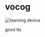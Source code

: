 # vocog



![learning device](https://www.slashfilm.com/img/gallery/dune-editor-joe-walker-is-the-voice-teaching-you-about-the-sand-walk-exclusive/intro-1635534945.jpg)



good tts
